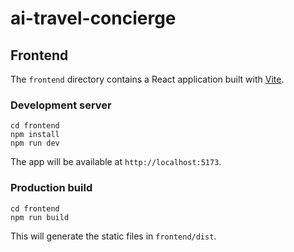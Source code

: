 # ai-travel-concierge


## Frontend

The `frontend` directory contains a React application built with [Vite](https://vitejs.dev/).

### Development server

```
cd frontend
npm install
npm run dev
```

The app will be available at `http://localhost:5173`.

### Production build

```
cd frontend
npm run build
```

This will generate the static files in `frontend/dist`.
